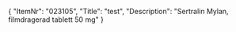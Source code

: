 {
  "ItemNr": "023105",
  "Title": "test",
  "Description": "Sertralin Mylan, filmdragerad tablett 50 mg"
}